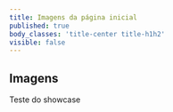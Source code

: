```yaml
---
title: Imagens da página inicial
published: true
body_classes: 'title-center title-h1h2'
visible: false
---
```


## Imagens

Teste do showcase